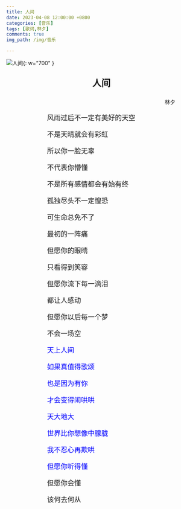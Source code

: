 ```yaml
---
title: 人间
date: 2023-04-08 12:00:00 +0800
categories: [音乐]
tags: [歌词,林夕]
comments: true
img_path: /img/音乐

---
```


![人间](人间.jpg){: w="700" }

<p align="center" style="font-family:微软雅黑;font-size:x-large;font-weight:bold"> 人间 </p>

<p align="right" style="padding-right:4em;font-family:微软雅黑"> 林夕 </p>

<p style="text-indent:6em;font-family:宋体;font-size:large"> 风雨过后不一定有美好的天空 </p>

<p style="text-indent:6em;font-family:宋体;font-size:large"> 不是天晴就会有彩虹 </p>

<p style="text-indent:6em;font-family:宋体;font-size:large"> 所以你一脸无辜 </p>

<p style="text-indent:6em;font-family:宋体;font-size:large"> 不代表你懵懂 </p>

<p style="text-indent:6em;font-family:宋体;font-size:large"> 不是所有感情都会有始有终 </p>

<p style="text-indent:6em;font-family:宋体;font-size:large"> 孤独尽头不一定惶恐 </p>

<p style="text-indent:6em;font-family:宋体;font-size:large"> 可生命总免不了 </p>

<p style="text-indent:6em;font-family:宋体;font-size:large"> 最初的一阵痛 </p>

<p style="text-indent:6em;font-family:宋体;font-size:large"> 但愿你的眼睛 </p>

<p style="text-indent:6em;font-family:宋体;font-size:large"> 只看得到笑容 </p>

<p style="text-indent:6em;font-family:宋体;font-size:large"> 但愿你流下每一滴泪 </p>

<p style="text-indent:6em;font-family:宋体;font-size:large"> 都让人感动 </p>

<p style="text-indent:6em;font-family:宋体;font-size:large"> 但愿你以后每一个梦 </p>

<p style="text-indent:6em;font-family:宋体;font-size:large"> 不会一场空 </p>

<p style="text-indent:6em;font-family:宋体;font-size:large;color:blue"> 天上人间 </p>

<p style="text-indent:6em;font-family:宋体;font-size:large;color:blue"> 如果真值得歌颂 </p>

<p style="text-indent:6em;font-family:宋体;font-size:large;color:blue"> 也是因为有你 </p>

<p style="text-indent:6em;font-family:宋体;font-size:large;color:blue"> 才会变得闹哄哄 </p>

<p style="text-indent:6em;font-family:宋体;font-size:large;color:blue"> 天大地大 </p>

<p style="text-indent:6em;font-family:宋体;font-size:large;color:blue"> 世界比你想像中朦胧 </p>

<p style="text-indent:6em;font-family:宋体;font-size:large;color:blue"> 我不忍心再欺哄 </p>

<p style="text-indent:6em;font-family:宋体;font-size:large;color:blue"> 但愿你听得懂 </p>

<p style="text-indent:6em;font-family:宋体;font-size:large"> 但愿你会懂 </p>

<p style="text-indent:6em;font-family:宋体;font-size:large"> 该何去何从 </p>
